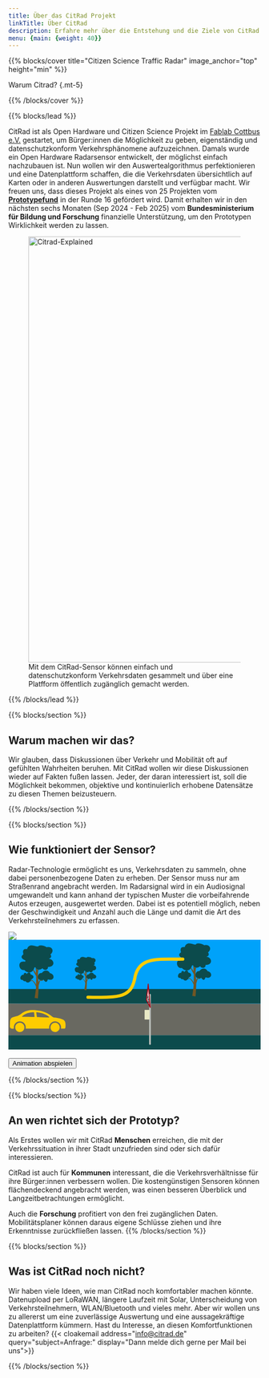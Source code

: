 ```yaml
---
title: Über das CitRad Projekt
linkTitle: Über CitRad
description: Erfahre mehr über die Entstehung und die Ziele von CitRad
menu: {main: {weight: 40}}
---
```


{{% blocks/cover title="Citizen Science Traffic Radar" image_anchor="top" height="min" %}}

Warum Citrad?
{.mt-5}

{{% /blocks/cover %}}

{{% blocks/lead %}}

CitRad ist als Open Hardware und Citizen Science Projekt im [Fablab Cottbus e.V.](https://fablab-cottbus.de) gestartet, um Bürger:innen die Möglichkeit zu geben, eigenständig und datenschutzkonform Verkehrsphänomene aufzuzeichnen. Damals wurde ein Open Hardware Radarsensor entwickelt, der möglichst einfach nachzubauen ist. Nun wollen wir den Auswertealgorithmus perfektionieren und eine Datenplattform schaffen, die die Verkehrsdaten übersichtlich auf Karten oder in anderen Auswertungen darstellt und verfügbar macht. Wir freuen uns, dass dieses Projekt als eines von 25 Projekten vom [**Prototypefund**](https://prototypefund.de/) in der Runde 16 gefördert wird. Damit erhalten wir in den nächsten sechs Monaten (Sep 2024 - Feb 2025) vom **Bundesministerium für Bildung und Forschung** finanzielle Unterstützung, um den Prototypen Wirklichkeit werden zu lassen.

<div class="container" style="max-width: 850px">
<div class="row">
<div class="col mb-5 text-center">
<figure class="figure">
          <img src="/images/explained.png" alt="Citrad-Explained" width="850px" class="img-fluid figure-img">
          <figcaption class="figure-caption-wide">Mit dem CitRad-Sensor können einfach und datenschutzkonform Verkehrsdaten gesammelt und über eine Platfform öffentlich zugänglich gemacht werden.</figcaption>
        </figure>

</div>
</div>
</div>

{{% /blocks/lead %}}

{{% blocks/section %}}

## Warum machen wir das?
Wir glauben, dass Diskussionen über Verkehr und Mobilität oft auf gefühlten Wahrheiten beruhen. Mit CitRad wollen wir diese Diskussionen wieder auf Fakten fußen lassen. Jeder, der daran interessiert ist, soll die Möglichkeit bekommen, objektive und kontinuierlich erhobene Datensätze zu diesen Themen beizusteuern.

{{% /blocks/section %}}

{{% blocks/section %}}

## Wie funktioniert der Sensor?
Radar-Technologie ermöglicht es uns, Verkehrsdaten zu sammeln, ohne dabei personenbezogene Daten zu erheben. Der Sensor muss nur am Straßenrand angebracht werden. Im Radarsignal wird in ein Audiosignal umgewandelt und kann anhand der typischen Muster die vorbeifahrende Autos erzeugen, ausgewertet werden. Dabei ist es potentiell möglich, neben der Geschwindigkeit und Anzahl auch die Länge und damit die Art des Verkehrsteilnehmers zu erfassen. 
<br>

<div class="svg-container">
<img src="/images/spektrum.png" class="svgimg" />
<svg xmlns="http://www.w3.org/2000/svg" xml:space="preserve" class="svg-visibility" width="690" height="300" version="1.1" viewBox="0 0 182.563 79.375">
  <defs id="defs1">
    <clipPath class="get-away" id="clipPath3" clipPathUnits="userSpaceOnUse">
      <rect class="get-away" id="rect4" width="114.191" height="78.859" x="43.27" y=".256" ry="1.024" style="fill:none;fill-opacity:1;stroke:#fc0;stroke-width:2.286;stroke-linecap:round;stroke-linejoin:round"/>
    </clipPath>
  </defs>
  <g class="get-away" id="layer1">
    <rect id="rect2" width="183.512" height="22.81" x="-.091" y="46.116" ry=".082" style="fill:#696961;fill-opacity:1;stroke:none;stroke-width:.911749;stroke-linecap:round;stroke-linejoin:round"/>
    <path id="rect4-6" d="M-.091 68.926h183.512v10.502H-.091z" style="fill:#0c4b4c;fill-opacity:1;stroke:none;stroke-width:1.02422;stroke-linecap:round;stroke-linejoin:round"/>
    <path id="rect32" d="M.017 0H183.42v46.159L-.09 46.047Z" style="fill:#00a2fa;stroke-width:.322914;stroke-opacity:.964706"/>
    <path id="rect4-6-2" d="M-.091 35.614h183.512v10.502H-.091z" style="fill:#0c4b4c;fill-opacity:1;stroke:none;stroke-width:1.02422;stroke-linecap:round;stroke-linejoin:round"/>
    <g id="g10" style="display:inline;stroke-width:2.28739" transform="matrix(.14068 0 0 .14068 -23.05 -36.289)">
      <path id="path3" d="M298.722 556.71c3.108-19.835 6.414-39.89 7.423-57.391-4.53-12.82-11.108-23.08-19.734-30.778-4.037 1.894-7.35 2.373-10.5 2.535a5.25 5.25 0 0 1 1.991-1.992c2.023-.126 4.049-.306 6.156-2.353l-3.802-3.26c.003-1.026.304-1.69.905-1.99 5.768 4.926 18.037 11.624 25.165 27.156l.543-43.632c-6.397-10.198-11.828-20.397-16.294-30.596.543 0 1.449-.966 2.716-2.897 4.239 5.978 8.695 11.084 12.492 18.829-.78-10.049.491-15.84-3.078-31.683 1.87 4.768 5.07 8.328 9.595 10.682-1.143 1.3-1.08 2.6.19 3.9l.832-3.457c1.636 1.606 3.514 2.246 5.633 1.92-3.396 10.72-2.091 18.307-3.136 27.46l3.072 37.51c1.119-5.084 3.444-9.202 6.977-12.354l2.816.96-.704 1.344c1.743.815 7.589-.06 17.539-2.625l.32.577c-5.919 3.829-12.32 5.365-19.203 4.608l-7.297 23.427c-.109 17.788-1.303 40.042-3.584 66.761z" style="fill:#715624;fill-opacity:1;stroke-width:4.73719;stroke-linecap:round"/>
      <path id="path4" d="M250.293 371.14c-.25-2.404.353-4.637 1.81-6.699-13.826-6.307-31.976-16.882-11.047-31.724-5.534-19.631-.203-29.963 18.819-26.756 7.549-24.322 24.874-21.487 51.975-12.93 1.36-1.888 3.322-1.845 5.889.128-.663-10.047 28.941-8.03 43.526 3.329 25.584-7.082 41.633 18.424 18.818 36.869 7.08 10.762 4.264 18.144-8.449 22.147 29.465 1.401 35.575 43.598-4.48 41.862 2.007 17.21-21.15 20.238-27.652 6.912-13.908 12.019-29.698 9.889-36.797-5.62-1.571 1.293-3.225 1.289-5.321 1.268-5.145 28.185-33.112 33.668-51.975 12.93-28.804 7.887-39.694-52.255 4.884-41.716z" style="fill:#0c4b4c;fill-opacity:1;stroke:none;stroke-width:.619883;stroke-linecap:round;stroke-dasharray:none;stroke-opacity:1"/>
      <path id="path10" d="m325.868 464.319 2.816.96c6.775 1.76 12.04.75 15.797-3.03l1.038 1.75.32.576c9.39 14.004 16.39 12.988 21-3.05 34.513 11.163 39.575-25.892 10.3-32.411-7.763-18.76-32.09-16.045-41.478 0-19.138-3.424-28.943 28.025-9.793 35.205z" style="fill:#0c4b4c;fill-opacity:1;stroke:none;stroke-width:.619881;stroke-linecap:round;stroke-dasharray:none;stroke-opacity:1"/>
      <path id="path5" d="m281.16 461.48-.904 1.992c.325 2.041-.46 3.912-2.354 5.612l-1.991 1.992c-8.348 9.06-16.525 8.82-24.532-.724-6.569 1.924-11.005-.249-13.307-6.518-22.016 5.128-12.028-31.5 4.617-24.622-2.994-8.903 11.014-17.539 15.932-3.892.124-7.324 17.44-17.005 19.462.814 19.251 3.138 19.372 20.277 3.078 25.346z" style="display:inline;fill:#0c4b4c;fill-opacity:1;stroke:none;stroke-width:.619881;stroke-linecap:round;stroke-dasharray:none;stroke-opacity:1"/>
    </g>
    <g id="g10-2" style="display:inline;stroke-width:2.28739" transform="matrix(.0882 0 0 .0882 28.652 -12.857)">
      <path id="path3-2" d="M298.722 556.71c3.108-19.835 6.414-39.89 7.423-57.391-4.53-12.82-11.108-23.08-19.734-30.778-4.037 1.894-7.35 2.373-10.5 2.535a5.25 5.25 0 0 1 1.991-1.992c2.023-.126 4.049-.306 6.156-2.353l-3.802-3.26c.003-1.026.304-1.69.905-1.99 5.768 4.926 18.037 11.624 25.165 27.156l.543-43.632c-6.397-10.198-11.828-20.397-16.294-30.596.543 0 1.449-.966 2.716-2.897 4.239 5.978 8.695 11.084 12.492 18.829-.78-10.049.491-15.84-3.078-31.683 1.87 4.768 5.07 8.328 9.595 10.682-1.143 1.3-1.08 2.6.19 3.9l.832-3.457c1.636 1.606 3.514 2.246 5.633 1.92-3.396 10.72-2.091 18.307-3.136 27.46l3.072 37.51c1.119-5.084 3.444-9.202 6.977-12.354l2.816.96-.704 1.344c1.743.815 7.589-.06 17.539-2.625l.32.577c-5.919 3.829-12.32 5.365-19.203 4.608l-7.297 23.427c-.109 17.788-1.303 40.042-3.584 66.761z" style="fill:#715624;fill-opacity:1;stroke-width:4.73719;stroke-linecap:round"/>
      <path id="path4-8" d="M250.293 371.14c-.25-2.404.353-4.637 1.81-6.699-13.826-6.307-31.976-16.882-11.047-31.724-5.534-19.631-.203-29.963 18.819-26.756 7.549-24.322 24.874-21.487 51.975-12.93 1.36-1.888 3.322-1.845 5.889.128-.663-10.047 28.941-8.03 43.526 3.329 25.584-7.082 41.633 18.424 18.818 36.869 7.08 10.762 4.264 18.144-8.449 22.147 29.465 1.401 35.575 43.598-4.48 41.862 2.007 17.21-21.15 20.238-27.652 6.912-13.908 12.019-29.698 9.889-36.797-5.62-1.571 1.293-3.225 1.289-5.321 1.268-5.145 28.185-33.112 33.668-51.975 12.93-28.804 7.887-39.694-52.255 4.884-41.716z" style="fill:#0c4b4c;fill-opacity:1;stroke:none;stroke-width:.619883;stroke-linecap:round;stroke-dasharray:none;stroke-opacity:1"/>
      <path id="path10-9" d="m325.868 464.319 2.816.96c6.775 1.76 12.04.75 15.797-3.03l1.038 1.75.32.576c9.39 14.004 16.39 12.988 21-3.05 34.513 11.163 39.575-25.892 10.3-32.411-7.763-18.76-32.09-16.045-41.478 0-19.138-3.424-28.943 28.025-9.793 35.205z" style="fill:#0c4b4c;fill-opacity:1;stroke:none;stroke-width:.619881;stroke-linecap:round;stroke-dasharray:none;stroke-opacity:1"/>
      <path id="path5-7" d="m281.16 461.48-.904 1.992c.325 2.041-.46 3.912-2.354 5.612l-1.991 1.992c-8.348 9.06-16.525 8.82-24.532-.724-6.569 1.924-11.005-.249-13.307-6.518-22.016 5.128-12.028-31.5 4.617-24.622-2.994-8.903 11.014-17.539 15.932-3.892.124-7.324 17.44-17.005 19.462.814 19.251 3.138 19.372 20.277 3.078 25.346z" style="display:inline;fill:#0c4b4c;fill-opacity:1;stroke:none;stroke-width:.619881;stroke-linecap:round;stroke-dasharray:none;stroke-opacity:1"/>
    </g>
    <g id="g10-29" style="display:inline;stroke-width:2.28739" transform="matrix(.14068 0 0 .14068 91.053 -37.722)">
      <path id="path3-3" d="M298.722 556.71c3.108-19.835 6.414-39.89 7.423-57.391-4.53-12.82-11.108-23.08-19.734-30.778-4.037 1.894-7.35 2.373-10.5 2.535a5.25 5.25 0 0 1 1.991-1.992c2.023-.126 4.049-.306 6.156-2.353l-3.802-3.26c.003-1.026.304-1.69.905-1.99 5.768 4.926 18.037 11.624 25.165 27.156l.543-43.632c-6.397-10.198-11.828-20.397-16.294-30.596.543 0 1.449-.966 2.716-2.897 4.239 5.978 8.695 11.084 12.492 18.829-.78-10.049.491-15.84-3.078-31.683 1.87 4.768 5.07 8.328 9.595 10.682-1.143 1.3-1.08 2.6.19 3.9l.832-3.457c1.636 1.606 3.514 2.246 5.633 1.92-3.396 10.72-2.091 18.307-3.136 27.46l3.072 37.51c1.119-5.084 3.444-9.202 6.977-12.354l2.816.96-.704 1.344c1.743.815 7.589-.06 17.539-2.625l.32.577c-5.919 3.829-12.32 5.365-19.203 4.608l-7.297 23.427c-.109 17.788-1.303 40.042-3.584 66.761z" style="fill:#715624;fill-opacity:1;stroke-width:4.73719;stroke-linecap:round"/>
      <path id="path4-1" d="M250.293 371.14c-.25-2.404.353-4.637 1.81-6.699-13.826-6.307-31.976-16.882-11.047-31.724-5.534-19.631-.203-29.963 18.819-26.756 7.549-24.322 24.874-21.487 51.975-12.93 1.36-1.888 3.322-1.845 5.889.128-.663-10.047 28.941-8.03 43.526 3.329 25.584-7.082 41.633 18.424 18.818 36.869 7.08 10.762 4.264 18.144-8.449 22.147 29.465 1.401 35.575 43.598-4.48 41.862 2.007 17.21-21.15 20.238-27.652 6.912-13.908 12.019-29.698 9.889-36.797-5.62-1.571 1.293-3.225 1.289-5.321 1.268-5.145 28.185-33.112 33.668-51.975 12.93-28.804 7.887-39.694-52.255 4.884-41.716z" style="fill:#0c4b4c;fill-opacity:1;stroke:none;stroke-width:.619883;stroke-linecap:round;stroke-dasharray:none;stroke-opacity:1"/>
      <path id="path10-94" d="m325.868 464.319 2.816.96c6.775 1.76 12.04.75 15.797-3.03l1.038 1.75.32.576c9.39 14.004 16.39 12.988 21-3.05 34.513 11.163 39.575-25.892 10.3-32.411-7.763-18.76-32.09-16.045-41.478 0-19.138-3.424-28.943 28.025-9.793 35.205z" style="fill:#0c4b4c;fill-opacity:1;stroke:none;stroke-width:.619881;stroke-linecap:round;stroke-dasharray:none;stroke-opacity:1"/>
      <path id="path5-78" d="m281.16 461.48-.904 1.992c.325 2.041-.46 3.912-2.354 5.612l-1.991 1.992c-8.348 9.06-16.525 8.82-24.532-.724-6.569 1.924-11.005-.249-13.307-6.518-22.016 5.128-12.028-31.5 4.617-24.622-2.994-8.903 11.014-17.539 15.932-3.892.124-7.324 17.44-17.005 19.462.814 19.251 3.138 19.372 20.277 3.078 25.346z" style="display:inline;fill:#0c4b4c;fill-opacity:1;stroke:none;stroke-width:.619881;stroke-linecap:round;stroke-dasharray:none;stroke-opacity:1"/>
    </g>
    <rect id="rect1" width="1.227" height="36.61" x="101.88" y="39.249" rx=".383" ry=".383" style="fill:#bbc0bb;fill-opacity:1;stroke-width:1.67507;stroke-linecap:round"/>
    <path id="rect35" d="M98.604 50.686h3.526v6.947h-3.526z" style="display:inline;fill:#ededca;fill-opacity:.964706;stroke:none;stroke-width:.217699;stroke-opacity:.964706"/>
    <g id="g13" transform="matrix(.12683 0 0 .12683 160.84 21.178)">
      <path id="path7" d="m-479.63 175.696 9.509-89.958 11.165 132.539z" style="fill:#fff;fill-opacity:1;stroke:#a9081a;stroke-width:5.45303;stroke-linecap:round;stroke-linejoin:round;stroke-dasharray:none;stroke-opacity:1"/>
      <g id="g12-7-0" style="stroke-width:1.29765" transform="matrix(.7711 0 0 .77016 -176.633 -10.167)">
        <path id="path9-9-8-6" d="m-381.58 229.98-.014 3.138c.014.754.11 1.1.207 1.447l.57.97c.065-.04.135.123.185-.512l.044-3.427z" style="fill:#000;fill-opacity:1;stroke:#000;stroke-width:1.29765;stroke-linecap:round;stroke-linejoin:round;stroke-dasharray:none;stroke-opacity:1"/>
        <path id="path11-4-3" d="m-386.731 219.518-.114-4.255c-.001-.438.019-.817.057-1.153.27-1.936.443-4.633.668-7.16.072-.417.179-.713.485-.279l4.083 5.884c.271.319.45 1.125.543 2.36.276 3.167.48 6.158.825 9.297.071.63.082 1.277.099 1.918l-.07 3.874c-.01.934-.137 1.206-.446.85l-5.733-9.394c-.201-.394-.365-.92-.397-1.942z" style="fill:#000;fill-opacity:1;stroke:#fffff2;stroke-width:1.29765;stroke-linecap:round;stroke-linejoin:round;stroke-dasharray:none;stroke-opacity:1"/>
        <path id="path12-5-2" d="m-386.173 213.58.44-4.861c.01-.129.034-.197.075-.19l4.076 5.972c.053.106.086.262.112.437l.574 6.725z" style="fill:#fff;fill-opacity:1;stroke:#000;stroke-width:1.29765;stroke-linecap:round;stroke-linejoin:round;stroke-dasharray:none;stroke-opacity:1"/>
        <path id="path9-0-0" d="m-386.33 222.113.077 3.11c.033.746.124 1.073.216 1.4l.507.865c.053-.052.117.098.141-.541l-.06-3.402z" style="fill:#000;fill-opacity:1;stroke:#000;stroke-width:1.29765;stroke-linecap:round;stroke-linejoin:round;stroke-dasharray:none;stroke-opacity:1"/>
      </g>
      <g id="g12-7" style="stroke-width:1.13446" transform="matrix(.88172 0 0 .88124 -94.16 -6.97)">
        <path id="path9-9-8" d="m-424.428 213.061-.074 2.661c0 .645.092.976.185 1.308l.566 1.046c.067-.009.136.158.2-.36l.115-2.894z" style="fill:#000;fill-opacity:1;stroke:#000;stroke-width:1.13446;stroke-linecap:round;stroke-linejoin:round;stroke-dasharray:none;stroke-opacity:1"/>
        <path id="path11-4" d="m-429.499 202.222-.047-3.682c.006-.377.033-.695.077-.97.307-1.572.528-3.84.8-5.954.081-.336.196-.557.502-.076l4.111 6.54c.276.373.445 1.139.518 2.244.223 2.846.375 5.505.67 8.338.06.569.059 1.128.063 1.684l-.152 3.288c-.029.793-.166.975-.478.552l-5.693-10.164c-.197-.408-.355-.916-.37-1.8z" style="fill:#000;fill-opacity:1;stroke:#fffff2;stroke-width:1.13446;stroke-linecap:round;stroke-linejoin:round;stroke-dasharray:none;stroke-opacity:1"/>
        <path id="path12-5" d="m-428.834 197.33.531-4.047c.013-.108.039-.158.08-.138l4.097 6.614c.053.111.085.258.108.42l.462 6.022z" style="fill:#fff;fill-opacity:1;stroke:#000;stroke-width:1.13446;stroke-linecap:round;stroke-linejoin:round;stroke-dasharray:none;stroke-opacity:1"/>
        <path id="path9-0" d="m-429.135 204.58.027 2.673c.021.644.108.956.195 1.267l.5.922c.054-.024.116.128.152-.405l-.004-2.914z" style="fill:#000;fill-opacity:1;stroke:#000;stroke-width:1.13446;stroke-linecap:round;stroke-linejoin:round;stroke-dasharray:none;stroke-opacity:1"/>
      </g>
      <path id="path9-9" d="m-467.092 201.167-.152 2.24c-.017.548.073.87.163 1.193l.578 1.138c.072.022.142.194.225-.218l.203-2.419z" style="fill:#000;fill-opacity:1;stroke:#000;stroke-width:1;stroke-linecap:round;stroke-linejoin:round;stroke-dasharray:none;stroke-opacity:1" transform="translate(1.968 -5.877)"/>
      <path id="path11" d="m-472.207 189.785.034-3.192c.015-.324.051-.589.104-.81.361-1.246.65-3.139.989-4.885.095-.264.222-.416.538.12l4.265 7.322c.29.438.454 1.177.5 2.175.163 2.577.253 4.953.49 7.532.05.517.033 1 .021 1.481l-.258 2.764c-.054.667-.207.763-.531.265l-5.804-11.078c-.198-.43-.352-.927-.348-1.694z" style="fill:#000;fill-opacity:1;stroke:#fffff2;stroke-width:1;stroke-linecap:round;stroke-linejoin:round;stroke-dasharray:none;stroke-opacity:1" transform="translate(1.968 -5.877)"/>
      <path id="path12" d="m-471.391 185.82.661-3.325c.016-.09.045-.124.09-.09l4.24 7.379c.054.118.085.26.106.41l.332 5.433z" style="fill:#fff;fill-opacity:1;stroke:#000;stroke-width:1;stroke-linecap:round;stroke-linejoin:round;stroke-dasharray:none;stroke-opacity:1" transform="translate(1.968 -5.877)"/>
      <path id="path9" d="m-471.879 191.955-.033 2.297c.008.558.091.86.176 1.16l.502.99c.059.003.12.157.17-.282l.066-2.493z" style="fill:#000;fill-opacity:1;stroke:#000;stroke-width:1;stroke-linecap:round;stroke-linejoin:round;stroke-dasharray:none;stroke-opacity:1" transform="translate(1.968 -5.877)"/>
    </g>
  </g>
  <g id="layer2">
    <path class="car" id="car" d="M4.03 64.232c-.16-.818-.13-1.647.169-2.433.825-2.176 3.342-3.381 5.535-2.557a4.32 4.32 0 0 1 1.287.743c.457.388.837.86 1.111 1.394.475.926.45 1.826.371 2.825l17.06-.028c-.495-2.662 1.643-5.391 4.446-5.2a4.607 4.607 0 0 1 1.762.48c.506.255.966.627 1.334 1.056.655.765 1 1.742 1.042 2.741.014.319-.076.634-.083.951h2.014c.23 0 .613.074.802-.078.426-.343.425-1.195.459-1.684.108-1.574.028-3.65-1.457-4.574-1.587-.99-3.583-1.276-5.397-1.576-.673-.112-1.495-.096-2.126-.35-.472-.192-.825-.616-1.23-.914-.821-.604-1.69-1.237-2.601-1.696-3.617-1.821-7.58-2.544-11.606-2.496-2.064.025-4.336.567-6.125 1.606-1.274.74-2.37 1.857-3.747 2.409-1.036.414-2.148.609-3.216.915-.628.18-1.324.4-1.788.887-1.21 1.274-.848 3.316-.956 4.894-.053.782-.137 1.7.478 2.292.634.61 1.662.393 2.461.393m13.732-11.878c.17-.02.58-.074.72.037.139.111.109.41.13.57.076.559.132 1.12.205 1.679.036.279.067.559.096.838.014.13.04.273-.118.32-.167.05-.409-.012-.586-.012H16.81c-1.63 0-3.263-.056-4.894-.056H10.35c-.134 0-.463.051-.492-.141-.026-.176.214-.324.324-.423.39-.352.792-.682 1.23-.974 1.414-.942 3.056-1.447 4.727-1.694.54-.08 1.083-.08 1.622-.144m2.574.032c.196-.057.47.012.67.036.411.05.82.096 1.23.164 1.804.303 3.61.88 5.202 1.79.603.345 1.175.717 1.706 1.166.139.117.597.45.277.63-.145.082-.37.006-.529.006-.485 0-.97-.05-1.454-.056-1.566-.019-3.132-.168-4.698-.168-.457 0-.914-.055-1.37-.056-.196 0-.492.05-.665-.06-.168-.108-.156-.516-.176-.695-.075-.664-.194-1.322-.274-1.986-.023-.19-.181-.694.08-.77M7.974 59.964c-.6.08-1.15.245-1.65.596a3.24 3.24 0 0 0-.894.93c-1.203 1.928-.189 4.49 2.012 5.07a3.372 3.372 0 0 0 2.573-.394c2.062-1.263 2.126-4.431.028-5.705a3.306 3.306 0 0 0-1.007-.42c-.342-.072-.712-.124-1.062-.077m25.56 0c-.605.08-1.174.246-1.677.608-.36.259-.682.592-.91.974-1.092 1.827-.226 4.341 1.86 4.966.474.142.966.178 1.455.116.477-.06.938-.227 1.342-.487 1.977-1.273 2.08-4.256.112-5.6a3.256 3.256 0 0 0-1.035-.473c-.367-.093-.768-.154-1.146-.104z" style="fill:#fc0;fill-opacity:1;stroke:none;stroke-width:.105699"/>
  </g>
  <g id="layer3">
    <path class="signalline" id="signalline" d="M57.608 41.537c23.968.41 30.905-.387 33.796-13.186 2.464-16.926 18.112-14.005 34.821-14.338" style="display:inline;fill:none;fill-opacity:1;stroke:#fc0;stroke-width:2.286;stroke-linecap:round;stroke-linejoin:round"/>
  </g>
</svg>

</div>
<br>
<button onclick="location.reload();"  class="btn btn-lg btn-secondary me-3 mb-4">
  Animation abspielen <i class="fas fa-arrow-alt-circle-right ms-2"></i>
</button>

{{% /blocks/section %}}

{{% blocks/section %}}

## An wen richtet sich der Prototyp?
Als Erstes wollen wir mit CitRad **Menschen** erreichen, die mit der Verkehrssituation in ihrer Stadt unzufrieden sind oder sich dafür interessieren. 


CitRad ist auch für **Kommunen** interessant, die die Verkehrsverhältnisse für ihre Bürger:innen verbessern wollen. Die kostengünstigen Sensoren können flächendeckend angebracht werden, was einen besseren Überblick und Langzeitbetrachtungen ermöglicht. 


Auch die **Forschung** profitiert von den frei zugänglichen Daten. Mobilitätsplaner können daraus eigene Schlüsse ziehen und ihre Erkenntnisse zurückfließen lassen.
{{% /blocks/section %}}

{{% blocks/section %}}

## Was ist CitRad noch nicht?

Wir haben viele Ideen, wie man CitRad noch komfortabler machen könnte. Datenupload per LoRaWAN, längere Laufzeit mit Solar, Unterscheidung von Verkehrsteilnehmern, WLAN/Bluetooth und vieles mehr. Aber wir wollen uns zu allererst um eine zuverlässige Auswertung und eine aussagekräftige Datenplattform kümmern. Hast du Interesse, an diesen Komfortfunktionen zu arbeiten? {{< cloakemail address="info@citrad.de" query="subject=Anfrage:" display="Dann melde dich gerne per Mail bei uns">}}

{{% /blocks/section %}}
